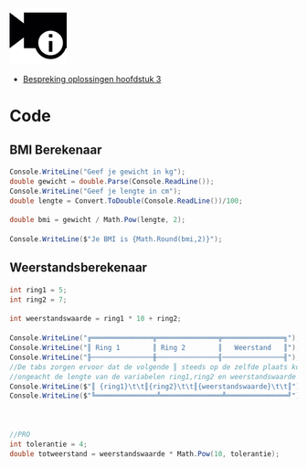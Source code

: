
![](../assets/infoclip.png)

* [Bespreking oplossingen hoofdstuk 3](https://ap.cloud.panopto.eu/Panopto/Pages/Viewer.aspx?id=0c5972b4-e091-40dc-84dc-a97600d27428)

# Code

## BMI Berekenaar
```csharp
Console.WriteLine("Geef je gewicht in kg");
double gewicht = double.Parse(Console.ReadLine());
Console.WriteLine("Geef je lengte in cm");
double lengte = Convert.ToDouble(Console.ReadLine())/100;

double bmi = gewicht / Math.Pow(lengte, 2);

Console.WriteLine($"Je BMI is {Math.Round(bmi,2)}");
```

## Weerstandsberekenaar

```csharp
int ring1 = 5;
int ring2 = 7;

int weerstandswaarde = ring1 * 10 + ring2;

Console.WriteLine("╔═══════════════╦═══════════════╦═══════════════╗");
Console.WriteLine("║ Ring 1        ║ Ring 2        ║   Weerstand   ║");
Console.WriteLine("╟───────────────╫───────────────╢───────────────╢");
//De tabs zorgen ervoor dat de volgende ║ steeds op de zelfde plaats komt,
//ongeacht de lengte van de variabelen ring1,ring2 en weerstandswaarde
Console.WriteLine($"║ {ring1}\t\t║{ring2}\t\t║{weerstandswaarde}\t\t║");
Console.WriteLine($"╚═══════════════╩═══════════════╩═══════════════╝");



//PRO
int tolerantie = 4;
double totweerstand = weerstandswaarde * Math.Pow(10, tolerantie);
```
